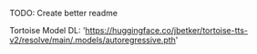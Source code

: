 TODO: Create better readme

Tortoise Model DL: 'https://huggingface.co/jbetker/tortoise-tts-v2/resolve/main/.models/autoregressive.pth'
